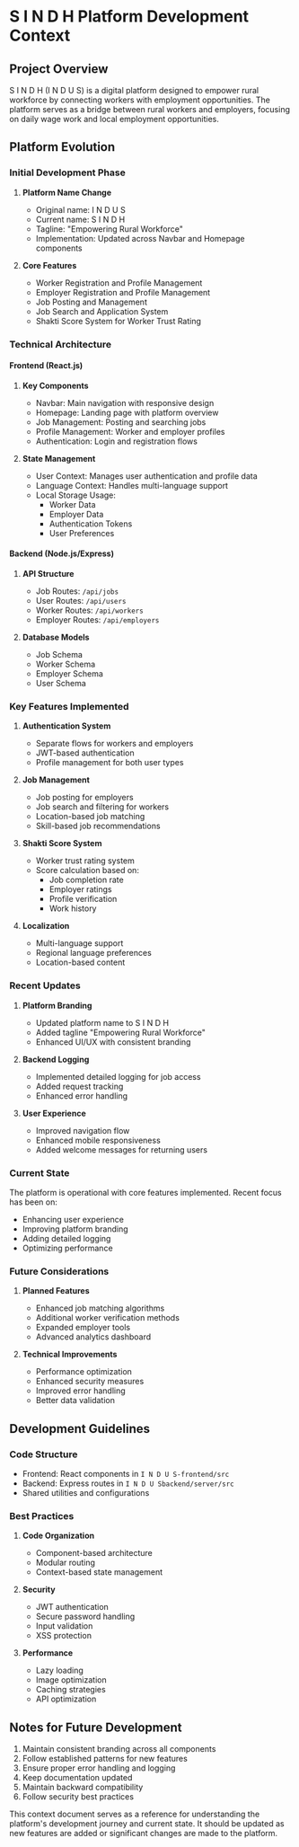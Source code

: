 # S I N D H Platform Development Context

## Project Overview
S I N D H (I N D U S) is a digital platform designed to empower rural workforce by connecting workers with employment opportunities. The platform serves as a bridge between rural workers and employers, focusing on daily wage work and local employment opportunities.

## Platform Evolution

### Initial Development Phase
1. **Platform Name Change**
   - Original name: I N D U S
   - Current name: S I N D H
   - Tagline: "Empowering Rural Workforce"
   - Implementation: Updated across Navbar and Homepage components

2. **Core Features**
   - Worker Registration and Profile Management
   - Employer Registration and Profile Management
   - Job Posting and Management
   - Job Search and Application System
   - Shakti Score System for Worker Trust Rating

### Technical Architecture

#### Frontend (React.js)
1. **Key Components**
   - Navbar: Main navigation with responsive design
   - Homepage: Landing page with platform overview
   - Job Management: Posting and searching jobs
   - Profile Management: Worker and employer profiles
   - Authentication: Login and registration flows

2. **State Management**
   - User Context: Manages user authentication and profile data
   - Language Context: Handles multi-language support
   - Local Storage Usage:
     - Worker Data
     - Employer Data
     - Authentication Tokens
     - User Preferences

#### Backend (Node.js/Express)
1. **API Structure**
   - Job Routes: `/api/jobs`
   - User Routes: `/api/users`
   - Worker Routes: `/api/workers`
   - Employer Routes: `/api/employers`

2. **Database Models**
   - Job Schema
   - Worker Schema
   - Employer Schema
   - User Schema

### Key Features Implemented

1. **Authentication System**
   - Separate flows for workers and employers
   - JWT-based authentication
   - Profile management for both user types

2. **Job Management**
   - Job posting for employers
   - Job search and filtering for workers
   - Location-based job matching
   - Skill-based job recommendations

3. **Shakti Score System**
   - Worker trust rating system
   - Score calculation based on:
     - Job completion rate
     - Employer ratings
     - Profile verification
     - Work history

4. **Localization**
   - Multi-language support
   - Regional language preferences
   - Location-based content

### Recent Updates

1. **Platform Branding**
   - Updated platform name to S I N D H
   - Added tagline "Empowering Rural Workforce"
   - Enhanced UI/UX with consistent branding

2. **Backend Logging**
   - Implemented detailed logging for job access
   - Added request tracking
   - Enhanced error handling

3. **User Experience**
   - Improved navigation flow
   - Enhanced mobile responsiveness
   - Added welcome messages for returning users

### Current State
The platform is operational with core features implemented. Recent focus has been on:
- Enhancing user experience
- Improving platform branding
- Adding detailed logging
- Optimizing performance

### Future Considerations
1. **Planned Features**
   - Enhanced job matching algorithms
   - Additional worker verification methods
   - Expanded employer tools
   - Advanced analytics dashboard

2. **Technical Improvements**
   - Performance optimization
   - Enhanced security measures
   - Improved error handling
   - Better data validation

## Development Guidelines

### Code Structure
- Frontend: React components in `I N D U S-frontend/src`
- Backend: Express routes in `I N D U Sbackend/server/src`
- Shared utilities and configurations

### Best Practices
1. **Code Organization**
   - Component-based architecture
   - Modular routing
   - Context-based state management

2. **Security**
   - JWT authentication
   - Secure password handling
   - Input validation
   - XSS protection

3. **Performance**
   - Lazy loading
   - Image optimization
   - Caching strategies
   - API optimization

## Notes for Future Development
1. Maintain consistent branding across all components
2. Follow established patterns for new features
3. Ensure proper error handling and logging
4. Keep documentation updated
5. Maintain backward compatibility
6. Follow security best practices

This context document serves as a reference for understanding the platform's development journey and current state. It should be updated as new features are added or significant changes are made to the platform. 